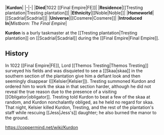 |**Kurdon**|
|-|-|
|**Died**|1022 [[Final Empire\|FE]]|
|**Residence**|[[Tresting plantation\|Tresting plantation]]|
|**Ethnicity**|[[Noble\|Noble]]|
|**Homeworld**|[[Scadrial\|Scadrial]]|
|**Universe**|[[Cosmere\|Cosmere]]|
|**Introduced In**|*Mistborn: The Final Empire*|

**Kurdon** is a burly taskmaster at the [[Tresting plantation\|Tresting plantation]] on [[Scadrial\|Scadrial]] during the [[Final Empire\|Final Empire]].

## History
In 1022 [[Final Empire\|FE]], Lord [[Themos Tresting\|Themos Tresting]] surveyed his fields and was disquieted to see a [[Skaa\|skaa]] in the southern section of the plantation give him a defiant look and then seemingly disappear ([[Kelsier\|Kelsier]]). Tresting summoned Kurdon and ordered him to work the skaa in that section harder, although he did not reveal the true reason due to the presence of a visiting [[Obligator\|obligator]]. Tresting told Kurdon to beat a few of the skaa at random, and Kurdon nonchalantly obliged, as he held no regard for skaa.
That night, Kelsier killed Kurdon, Tresting, and the rest of the plantation's staff while rescuing [[Jess\|Jess's]] daughter; he also burned the manor to the ground.



https://coppermind.net/wiki/Kurdon
